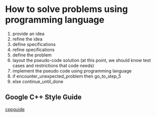 # How to solve problems using programming language

1. provide an idea
2. refine the idea
3. define specifications
4. refine specifications
5. define the problem
6. layout the pseudo-code solution (at this point, we
   should know test cases and restrictions that code needs)
7. implement the pseudo code using programming language
8. if encounter_unexpected_problem then go_to_step_5
9. else continue_until_done

## Google C++ Style Guide

[cppguide](https://google.github.io/styleguide/cppguide.html#Function_Names)
